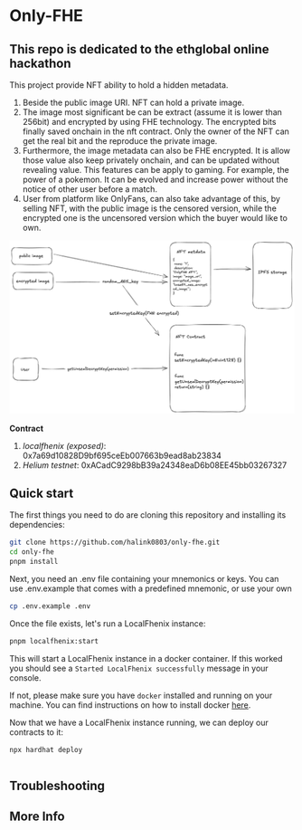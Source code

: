 # Only-FHE

## This repo is dedicated to the ethglobal online hackathon

This project provide NFT ability to hold a hidden metadata. 
1. Beside the public image URI. NFT can hold a private image. 
2. The image most significant be can be extract (assume it is lower than 256bit) and encrypted by using FHE technology. The encrypted bits finally saved onchain in the nft contract. Only the owner of the NFT can get the real bit and the reproduce the private image.
3. Furthermore, the image metadata can also be FHE encrypted. It is allow those value also keep privately onchain, and can be updated without revealing value. This features can be apply to gaming. For example, the power of a pokemon. It can be evolved and increase power without the notice of other user before a match.
4. User from platform like OnlyFans, can also take advantage of this, by selling NFT, with the public image is the censored version, while the encrypted one is the uncensored version which the buyer would like to own.

![design](./design.png)

**Contract**
1. *localfhenix (exposed)*: 0x7a69d10828D9bf695ceEb007663b9ead8ab23834
2. *Helium testnet*: 0xACadC9298bB39a24348eaD6b08EE45bb03267327

## Quick start

The first things you need to do are cloning this repository and installing its dependencies:

```sh
git clone https://github.com/halink0803/only-fhe.git
cd only-fhe
pnpm install
```

Next, you need an .env file containing your mnemonics or keys. You can use .env.example that comes with a predefined mnemonic, or use your own

```sh
cp .env.example .env
```

Once the file exists, let's run a LocalFhenix instance:

```sh
pnpm localfhenix:start
```

This will start a LocalFhenix instance in a docker container. If this worked you should see a `Started LocalFhenix successfully` message in your console.

If not, please make sure you have `docker` installed and running on your machine. You can find instructions on how to install docker [here](https://docs.docker.com/get-docker/).

Now that we have a LocalFhenix instance running, we can deploy our contracts to it:

```sh
npx hardhat deploy
```


```sh
```

## Troubleshooting


## More Info

